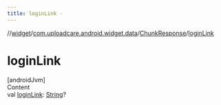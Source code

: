 ```yaml
---
title: loginLink -
---
```

//[widget](../../index.md)/[com.uploadcare.android.widget.data](../index.md)/[ChunkResponse](index.md)/[loginLink](login-link.md)



# loginLink  
[androidJvm]  
Content  
val [loginLink](login-link.md): [String](https://kotlinlang.org/api/latest/jvm/stdlib/kotlin/-string/index.html)?  



